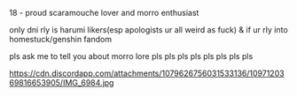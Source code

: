 18 - proud scaramouche lover and morro enthusiast

only dni rly is harumi likers(esp apologists ur all weird as fuck) & if ur rly into homestuck/genshin fandom

pls ask me to tell you about morro lore pls pls pls pls pls pls pls pls

https://cdn.discordapp.com/attachments/1079626756031533136/1097120369816653905/IMG_6984.jpg
